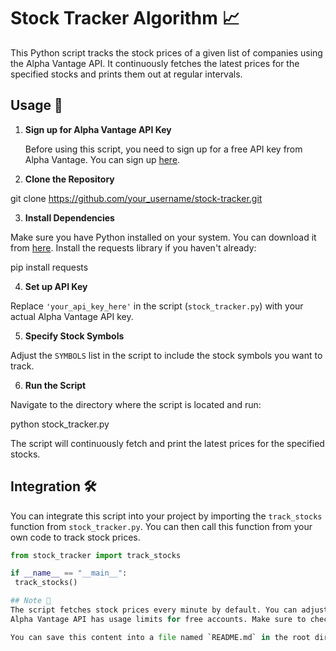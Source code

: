 
# Stock Tracker Algorithm 📈

This Python script tracks the stock prices of a given list of companies using the Alpha Vantage API. It continuously fetches the latest prices for the specified stocks and prints them out at regular intervals.

## Usage 🚀

1. **Sign up for Alpha Vantage API Key**
   
   Before using this script, you need to sign up for a free API key from Alpha Vantage. You can sign up [here](https://www.alphavantage.co/support/#api-key).

2. **Clone the Repository**

git clone https://github.com/your_username/stock-tracker.git

3. **Install Dependencies**

Make sure you have Python installed on your system. You can download it from [here](https://www.python.org/downloads/). Install the requests library if you haven't already:

pip install requests

4. **Set up API Key**

Replace `'your_api_key_here'` in the script (`stock_tracker.py`) with your actual Alpha Vantage API key.

5. **Specify Stock Symbols**

Adjust the `SYMBOLS` list in the script to include the stock symbols you want to track.

6. **Run the Script**

Navigate to the directory where the script is located and run:

python stock_tracker.py

The script will continuously fetch and print the latest prices for the specified stocks.

## Integration 🛠️

You can integrate this script into your project by importing the `track_stocks` function from `stock_tracker.py`. You can then call this function from your own code to track stock prices.

```python
from stock_tracker import track_stocks

if __name__ == "__main__":
 track_stocks()

## Note 📝
The script fetches stock prices every minute by default. You can adjust the interval by changing the sleep time in the track_stocks function.
Alpha Vantage API has usage limits for free accounts. Make sure to check their documentation for more information.

You can save this content into a file named `README.md` in the root directory of your repository.




